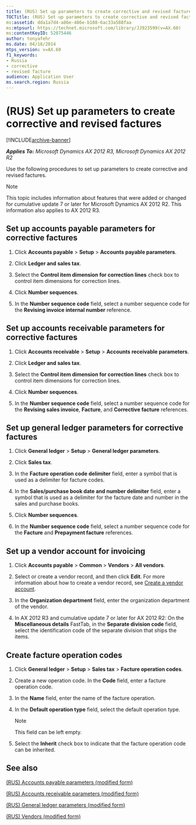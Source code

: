 ```yaml
---
title: (RUS) Set up parameters to create corrective and revised factures
TOCTitle: (RUS) Set up parameters to create corrective and revised factures
ms:assetid: dda1a7d4-a86e-486e-b108-6ac33a588faa
ms:mtpsurl: https://technet.microsoft.com/library/JJ923599(v=AX.60)
ms:contentKeyID: 52075446
author: tonyafehr
ms.date: 04/18/2014
mtps_version: v=AX.60
f1_keywords:
- Russia
- corrective
- revised facture
audience: Application User
ms.search.region: Russia
---
```


# (RUS) Set up parameters to create corrective and revised factures 


[!INCLUDE[archive-banner](includes/archive-banner.md)]


_**Applies To:** Microsoft Dynamics AX 2012 R3, Microsoft Dynamics AX 2012 R2_

Use the following procedures to set up parameters to create corrective and revised factures.


> [!NOTE]
> <P>This topic includes information about features that were added or changed for cumulative update 7 or later for Microsoft Dynamics AX 2012 R2. This information also applies to AX 2012 R3.</P>



## Set up accounts payable parameters for corrective factures

1.  Click **Accounts payable** \> **Setup** \> **Accounts payable parameters**.

2.  Click **Ledger and sales tax**.

3.  Select the **Control item dimension for correction lines** check box to control item dimensions for correction lines.

4.  Click **Number sequences**.

5.  In the **Number sequence code** field, select a number sequence code for the **Revising invoice internal number** reference.

## Set up accounts receivable parameters for corrective factures

1.  Click **Accounts receivable** \> **Setup** \> **Accounts receivable parameters**.

2.  Click **Ledger and sales tax**.

3.  Select the **Control item dimension for correction lines** check box to control item dimensions for correction lines.

4.  Click **Number sequences**.

5.  In the **Number sequence code** field, select a number sequence code for the **Revising sales invoice**, **Facture**, and **Corrective facture** references.

## Set up general ledger parameters for corrective factures

1.  Click **General ledger** \> **Setup** \> **General ledger parameters**.

2.  Click **Sales tax**.

3.  In the **Facture operation code delimiter** field, enter a symbol that is used as a delimiter for facture codes.

4.  In the **Sales/purchase book date and number delimiter** field, enter a symbol that is used as a delimiter for the facture date and number in the sales and purchase books.

5.  Click **Number sequences**.

6.  In the **Number sequence code** field, select a number sequence code for the **Facture** and **Prepayment facture** references.

## Set up a vendor account for invoicing

1.  Click **Accounts payable** \> **Common** \> **Vendors** \> **All vendors**.

2.  Select or create a vendor record, and then click **Edit**. For more information about how to create a vendor record, see [Create a vendor account](create-a-vendor-account.md).

3.  In the **Organization department** field, enter the organization department of the vendor.

4.  In AX 2012 R3 and cumulative update 7 or later for AX 2012 R2: On the **Miscellaneous details** FastTab, in the **Separate division code** field, select the identification code of the separate division that ships the items.

## Create facture operation codes

1.  Click **General ledger** \> **Setup** \> **Sales tax** \> **Facture operation codes**.

2.  Create a new operation code. In the **Code** field, enter a facture operation code.

3.  In the **Name** field, enter the name of the facture operation.

4.  In the **Default operation type** field, select the default operation type.
    

    > [!NOTE]
    > <P>This field can be left empty.</P>



5.  Select the **Inherit** check box to indicate that the facture operation code can be inherited.

## See also

[(RUS) Accounts payable parameters (modified form)](https://technet.microsoft.com/library/jj923609\(v=ax.60\))

[(RUS) Accounts receivable parameters (modified form)](https://technet.microsoft.com/library/jj733289\(v=ax.60\))

[(RUS) General ledger parameters (modified form)](https://technet.microsoft.com/library/jj923603\(v=ax.60\))

[(RUS) Vendors (modified form)](https://technet.microsoft.com/library/dn126122\(v=ax.60\))

  


